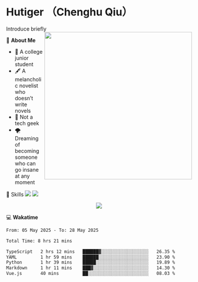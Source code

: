 # Hutiger （Chenghu Qiu）
Introduce briefly
<a href="#">
<img align="right" width="400" src="https://github-readme-stats-tau-lilac-25.vercel.app/api/top-langs/?username=hutiger9&layout=compact&langs_count=8&theme=transparent" />
</a>

💭 **About Me**

- 🏫 A college junior student
- 🖋️ A melancholic novelist who doesn’t write novels
- 🚫 Not a tech geek
- 🌪️ Dreaming of becoming someone who can go insane at any moment


🚀 Skills
![](https://img.shields.io/badge/-python-3e74a2?style=for-the-badge&logo=Python&logoColor=fff)
![](https://img.shields.io/badge/-pytorch-ee4c2c?style=for-the-badge&logo=PyTorch&logoColor=fff)

</p>
    <p align="center">
    <img src="https://profile-counter.glitch.me/{hutiger9}/count.svg" />
</p>


💻 **Wakatime**

<!--START_SECTION:waka-->

```txt
From: 05 May 2025 - To: 28 May 2025

Total Time: 8 hrs 21 mins

TypeScript   2 hrs 12 mins   ██████▓░░░░░░░░░░░░░░░░░░   26.35 %
YAML         1 hr 59 mins    ██████░░░░░░░░░░░░░░░░░░░   23.90 %
Python       1 hr 39 mins    █████░░░░░░░░░░░░░░░░░░░░   19.89 %
Markdown     1 hr 11 mins    ███▓░░░░░░░░░░░░░░░░░░░░░   14.30 %
Vue.js       40 mins         ██░░░░░░░░░░░░░░░░░░░░░░░   08.03 %
```

<!--END_SECTION:waka-->
